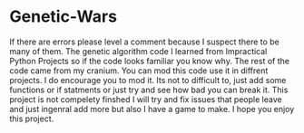 # Genetic-Wars
If there are errors please level a comment because I suspect there to be many of them. The genetic algorithm code I learned from Impractical Python Projects so if the code looks familiar you know why. The rest of the code came from my cranium. You can mod this code use it in diffrent projects. I do encourage you to mod it. Its not to difficult to, just add some functions or if statments or just try and see how bad you can break it. This project is not compelety finshed I will try and fix issues that people leave and just ingenral add more but also I have a game to make. I hope you enjoy this project.        
